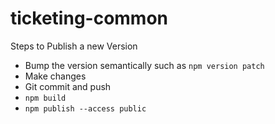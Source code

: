 # ticketing-common

Steps to Publish a new Version
- Bump the version semantically such as `npm version patch`
- Make changes
- Git commit and push
- `npm build`
- `npm publish --access public`
